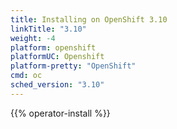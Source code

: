 ```yaml
---
title: Installing on OpenShift 3.10
linkTitle: "3.10"
weight: -4
platform: openshift
platformUC: Openshift
platform-pretty: "OpenShift"
cmd: oc
sched_version: "3.10"
---
```


{{% operator-install %}}
